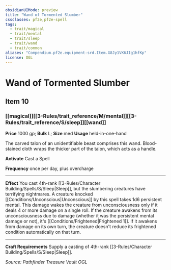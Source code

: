 ```yaml
---
obsidianUIMode: preview
title: "Wand of Tormented Slumber"
cssclasses: pf2e,pf2e-spell
tags:
  - trait/magical
  - trait/mental
  - trait/sleep
  - trait/wand
  - trait/common
aliases: "Compendium.pf2e.equipment-srd.Item.G8Jy1VK6JIg1hfKp"
license: OGL
---
```

# Wand of Tormented Slumber
## Item 10
### [[magical]][[3-Rules/trait_reference/M/mental]][[3-Rules/trait_reference/S/sleep]][[wand]]


**Price** 1000 gp; 
**Bulk** L; **Size** med
**Usage** held-in-one-hand

The carved talon of an unidentifiable beast comprises this wand. Blood-stained cloth wraps the thicker part of the talon, which acts as a handle.

**Activate** Cast a Spell

**Frequency** once per day, plus overcharge

* * *

**Effect** You cast 4th-rank [[3-Rules/Character Building/Spells/S/Sleep|Sleep]], but the slumbering creatures have terrifying nightmares. A creature knocked [[Conditions/Unconscious|Unconscious]] by this spell takes 1d6 persistent mental. This damage wakes the creature from unconsciousness only if it deals 4 or more damage on a single roll. If the creature awakens from its unconsciousness due to damage (whether it was the persistent mental damage or not), it's [[Conditions/Frightened|Frightened 1]]. If it awakens from damage on its own turn, the creature doesn't reduce its frightened condition automatically on that turn.

* * *

**Craft Requirements** Supply a casting of 4th-rank [[3-Rules/Character Building/Spells/S/Sleep|Sleep]].

*Source: Pathfinder Treasure Vault*
*OGL*